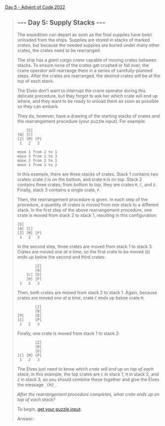 [Day 5 - Advent of Code 2022](https://adventofcode.com/2022/day/5)

> ## \--- Day 5: Supply Stacks ---
>
> The expedition can depart as soon as the final supplies have been unloaded from the ships. Supplies are stored in stacks of marked _crates_, but because the needed supplies are buried under many other crates, the crates need to be rearranged.
>
> The ship has a _giant cargo crane_ capable of moving crates between stacks. To ensure none of the crates get crushed or fall over, the crane operator will rearrange them in a series of carefully-planned steps. After the crates are rearranged, the desired crates will be at the top of each stack.
>
> The Elves don't want to interrupt the crane operator during this delicate procedure, but they forgot to ask her _which_ crate will end up where, and they want to be ready to unload them as soon as possible so they can embark.
>
> They do, however, have a drawing of the starting stacks of crates _and_ the rearrangement procedure (your puzzle input). For example:
>
>         [D]    
>     [N] [C]    
>     [Z] [M] [P]
>      1   2   3 
>     
>     move 1 from 2 to 1
>     move 3 from 1 to 3
>     move 2 from 2 to 1
>     move 1 from 1 to 2
>
>
> In this example, there are three stacks of crates. Stack 1 contains two crates: crate `Z` is on the bottom, and crate `N` is on top. Stack 2 contains three crates; from bottom to top, they are crates `M`, `C`, and `D`. Finally, stack 3 contains a single crate, `P`.
>
> Then, the rearrangement procedure is given. In each step of the procedure, a quantity of crates is moved from one stack to a different stack. In the first step of the above rearrangement procedure, one crate is moved from stack 2 to stack 1, resulting in this configuration:
>
>     [D]        
>     [N] [C]    
>     [Z] [M] [P]
>      1   2   3 
>
>
> In the second step, three crates are moved from stack 1 to stack 3. Crates are moved _one at a time_, so the first crate to be moved (`D`) ends up below the second and third crates:
>
>             [Z]
>             [N]
>         [C] [D]
>         [M] [P]
>      1   2   3
>
>
> Then, both crates are moved from stack 2 to stack 1. Again, because crates are moved _one at a time_, crate `C` ends up below crate `M`:
>
>             [Z]
>             [N]
>     [M]     [D]
>     [C]     [P]
>      1   2   3
>
>
> Finally, one crate is moved from stack 1 to stack 2:
>
>             [Z]
>             [N]
>             [D]
>     [C] [M] [P]
>      1   2   3
>
>
> The Elves just need to know _which crate will end up on top of each stack_; in this example, the top crates are `C` in stack 1, `M` in stack 2, and `Z` in stack 3, so you should combine these together and give the Elves the message `_CMZ_`.
>
> _After the rearrangement procedure completes, what crate ends up on top of each stack?_
>
> To begin, [get your puzzle input](https://adventofcode.com/2022/day/5/input).
>
> Answer:
>

